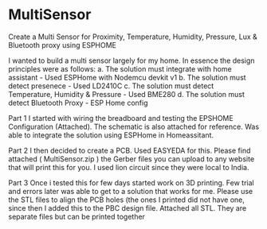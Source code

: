 # MultiSensor
Create a Multi Sensor for Proximity, Temperature, Humidity, Pressure, Lux &amp; Bluetooth proxy using ESPHOME

I wanted to build a multi sensor largely for my home. In essence the design principles were as follows:
a. The solution must integrate with home assistant - Used ESPHome with Nodemcu devkit v1
b. The solution must detect presenece - Used LD2410C
c. The solution must detect Temperature, Humidity & Pressure - Used BME280
d. The solution must detect Bluetooth Proxy - ESP Home config

Part 1
I started with wiring the breadboard and testing the EPSHOME Configuration (Attached). The schematic is also attached for reference. Was able to integrate the solution using ESPHome in Homeassitant.

Part 2 
I then decided to create a PCB. Used EASYEDA for this. Please find attached ( MultiSensor.zip ) the Gerber files you can upload to any website that will print this for you. I used lion circuit since they were local to India. 

Part 3
Once i tested this for few days started work on 3D printing. Few trial and errors later was able to get to a solution that works for me. Please use the STL files to align the PCB holes (the ones I printed did not have one, since then I added this to the PBC design file. Attached all STL. They are separate files but can be printed together
